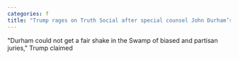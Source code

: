 ```yaml
---
categories: f
title: "Trump rages on Truth Social after special counsel John Durham’s yearslong investigation flops"
---
```

"Durham could not get a fair shake in the Swamp of biased and partisan juries," Trump claimed